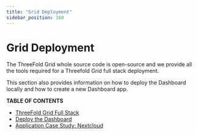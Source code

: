 ```yaml
---
title: "Grid Deployment"
sidebar_position: 168
---
```


# Grid Deployment

The ThreeFold Grid whole source code is open-source and we provide all the tools required for a Threefold Grid full stack deployment.

This section also provides information on how to deploy the Dashboard locally and how to create a new Dashboard app.

**TABLE OF CONTENTS**

- [ThreeFold Grid Full Stack](./tfgrid_full_stack.md)
- [Deploy the Dashboard](./deploy_dashboard.md)
- [Application Case Study: Nextcloud](./app_case_study_nextcloud.md)